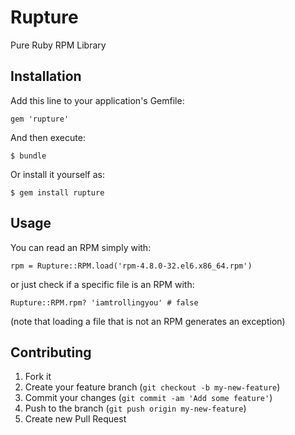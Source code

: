 # Rupture

Pure Ruby RPM Library

## Installation

Add this line to your application's Gemfile:

    gem 'rupture'

And then execute:

    $ bundle

Or install it yourself as:

    $ gem install rupture

## Usage

You can read an RPM simply with:

    rpm = Rupture::RPM.load('rpm-4.8.0-32.el6.x86_64.rpm')

or just check if a specific file is an RPM with:

    Rupture::RPM.rpm? 'iamtrollingyou' # false

(note that loading a file that is not an RPM generates an exception)

## Contributing

1. Fork it
2. Create your feature branch (`git checkout -b my-new-feature`)
3. Commit your changes (`git commit -am 'Add some feature'`)
4. Push to the branch (`git push origin my-new-feature`)
5. Create new Pull Request
